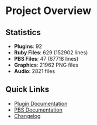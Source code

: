 # Project Overview

## Statistics

- **Plugins**: 92
- **Ruby Files**: 629 (152902 lines)
- **PBS Files**: 47 (67718 lines)
- **Graphics**: 21962 PNG files
- **Audio**: 2821 files

## Quick Links

- [Plugin Documentation](PLUGINS.md)
- [PBS Documentation](PBS_DOCS.md)
- [Changelog](Plugins/[DBK_003.1]%20Raid%20Battles%20Hotfixes/CHANGELOG.md)

